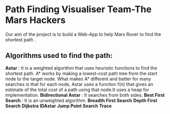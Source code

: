 # Path Finding Visualiser Team-The Mars Hackers

Our aim of the project is to build a Web-App to help Mars Rover to find the shortest path .

## Algorithms used to find the path:

**Astar** : It is a weighted algorithm that uses heuristic functions to find the shortest path. A* works by making a lowest-cost path tree from the start node to the target node. What makes A* different and better for many searches is that for each node, Astar uses a function f(n) that gives an estimate of the total cost of a path using that node.It uses a heap for implementation.
**Bidirectional Astar** : It searches from both sides.
**Best First Search** : It is an unweighted algorithm.
**Breadth First Search**
**Depth First Search**
**Dijkstra**
**IDAstar**
**Jump Point Search**
**Trace**
